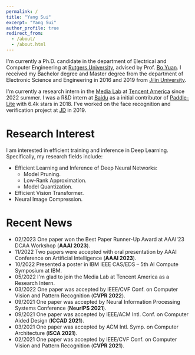 ```yaml
---
permalink: /
title: "Yang Sui"
excerpt: "Yang Sui"
author_profile: true
redirect_from: 
  - /about/
  - /about.html
---
```


I'm currently a Ph.D. candidate in the department of Electrical and Computer Engineering at [Rutgers University](https://newbrunswick.rutgers.edu/), advised by Prof. [Bo Yuan](https://sites.google.com/site/boyuaneecs/). I received my Bachelor degree and Master degree from the department of Electronic Science and Engineering in 2016 and 2019 from [Jilin University](https://global.jlu.edu.cn/).

I'm currently a research intern in the [Media Lab](https://multimedia.tencent.com/) at [Tencent America](https://www.tencent.com/en-us/about.html) since 2022 summer. I was a R&D intern at [Baidu](https://en.wikipedia.org/wiki/Baidu) as a initial contributor of [Paddle-Lite](https://github.com/PaddlePaddle/Paddle-Lite) with 6.4k stars in 2018. I've worked on the face recognition and verification project at [JD](https://en.wikipedia.org/wiki/JD.com) in 2019. 

Research Interest
======
I am interested in efficient training and inference in Deep Learning. Specifically, my research fields include:
- Efficient Learning and Inference of Deep Neural Networks:
  - Model Pruning.
  - Low-Rank Approximation.
  - Model Quantization.
- Efficient Vision Transformer.
- Neural Image Compression.

Recent News
======
- 02/2023 One paper won the Best Paper Runner-Up Award at AAAI'23 DCAA Workshop (**AAAI 2023**).
- 11/2022 Two papers were accepted with oral presentation by AAAI Conference on Artificial Intelligence (**AAAI 2023**). 
- 10/2022 Presented a poster in IBM IEEE CAS/EDS – 5th AI Compute Symposium at IBM. 
- 05/2022 I'm glad to join the Media Lab at Tencent America as a Research Intern.
- 03/2022 One paper was accepted by IEEE/CVF Conf. on Computer Vision and Pattern Recognition (**CVPR 2022**). 
- 09/2021 One paper was accepted by Neural Information Processing Systems Conference (**NeurIPS 2021**).
- 09/2021 One paper was accepted by IEEE/ACM Intl. Conf. on Computer Aided Design (**ICCAD 2021**).
- 03/2021 One paper was accepted by ACM Intl. Symp. on Computer Architecture (**ISCA 2021**).
- 02/2021 One paper was accepted by IEEE/CVF Conf. on Computer Vision and Pattern Recognition (**CVPR 2021**). 
